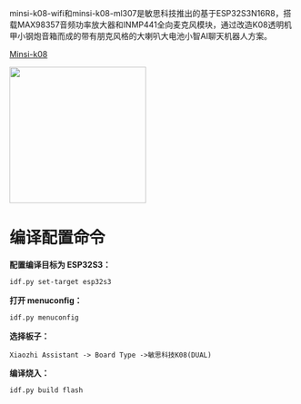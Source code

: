 
minsi-k08-wifi和minsi-k08-ml307是敏思科技推出的基于ESP32S3N16R8，搭载MAX98357音频功率放大器和INMP441全向麦克风模块，通过改造K08透明机甲小钢炮音箱而成的带有朋克风格的大喇叭大电池小智AI聊天机器人方案。

<a href="https://item.taobao.com/item.htm?id=889892765588" target="_blank" title="SenseCAP Watcher">Minsi-k08</a>

  <a href="minsi-k08.jpg" target="_blank" title="Minsi-k08">
    <img src="minsi-k08.jpg" width="240" />
  </a>



# 编译配置命令

**配置编译目标为 ESP32S3：**

```bash
idf.py set-target esp32s3
```

**打开 menuconfig：**

```bash
idf.py menuconfig
```

**选择板子：**

```
Xiaozhi Assistant -> Board Type ->敏思科技K08(DUAL)
```

**编译烧入：**

```bash
idf.py build flash
```